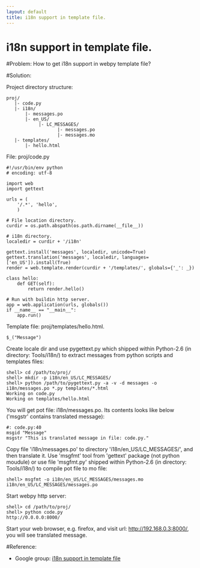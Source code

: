 ```yaml
---
layout: default
title: i18n support in template file.
---
```


# i18n support in template file.

#Problem:
How to get i18n support in webpy template file?

#Solution:

Project directory structure:

    proj/
       |- code.py
       |- i18n/
           |- messages.po
           |- en_US/
                |- LC_MESSAGES/
                       |- messages.po
                       |- messages.mo
       |- templates/
           |- hello.html

File: proj/code.py

    #!/usr/bin/env python
    # encoding: utf-8

    import web
    import gettext
    
    urls = (
        '/.*', 'hello',
        )

    # File location directory.
    curdir = os.path.abspath(os.path.dirname(__file__))

    # i18n directory.
    localedir = curdir + '/i18n'

    gettext.install('messages', localedir, unicode=True)   
    gettext.translation('messages', localedir, languages=['en_US']).install(True)  
    render = web.template.render(curdir + '/templates/', globals={'_': _})

    class hello:
        def GET(self):
            return render.hello()

    # Run with buildin http server.
    app = web.application(urls, globals())
    if __name__ == "__main__":
        app.run()

Template file: proj/templates/hello.html.

    $_("Message")

Create locale dir and use pygettext.py which shipped within Python-2.6 (in directory: Tools/i18n/) to extract messages from python scripts and templates files:

    shell> cd /path/to/proj/
    shell> mkdir -p i18n/en_US/LC_MESSAGES/
    shell> python /path/to/pygettext.py -a -v -d messages -o i18n/messages.po *.py templates/*.html
    Working on code.py
    Working on templates/hello.html

You will get pot file: i18n/messages.po. Its contents looks like below ('msgstr' contains translated message):

    #: code.py:40
    msgid "Message"
    msgstr "This is translated message in file: code.py."

Copy file 'i18n/messages.po' to directory 'i18n/en_US/LC_MESSAGES/', and then translate it. Use 'msgfmt' tool from 'gettext' package (not python moudule) or use file 'msgfmt.py' shipped within Python-2.6 (in directory: Tools/i18n/) to compile pot file to mo file:

    shell> msgfmt -o i18n/en_US/LC_MESSAGES/messages.mo i18n/en_US/LC_MESSAGES/messages.po

Start webpy http server:

    shell> cd /path/to/proj/
    shell> python code.py
    http://0.0.0.0:8000/

Start your web browser, e.g. firefox, and visit url: http://192.168.0.3:8000/, you will see translated message.

#Reference:
* Google group: [i18n support in template file](http://groups.google.com/group/webpy/browse_thread/thread/44c5677f7a16f8ad )